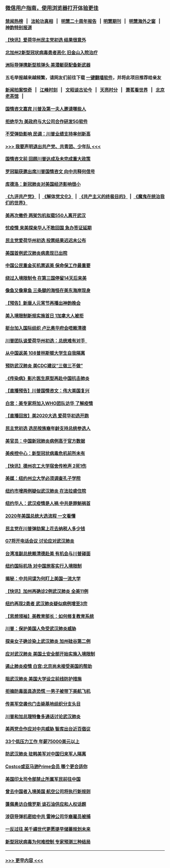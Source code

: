 ### [微信用户指南，使用浏览器打开体验更佳](https://github.com/gfw-breaker/banned-news1/blob/master/indexes/wechat-guide.md?t=0)
#### [禁闻热榜](热点新闻.md?t=0)  &nbsp;&nbsp;|&nbsp;&nbsp; [法轮功真相](https://github.com/gfw-breaker/truth/blob/master/README.md?t=0) &nbsp;&nbsp;|&nbsp;&nbsp; [明慧二十周年报告](https://github.com/gfw-breaker/mh-reports/blob/master/README.md?t=0) &nbsp;&nbsp;|&nbsp;&nbsp;[明慧期刊](https://github.com/gfw-breaker/mh-qikan) &nbsp;&nbsp;|&nbsp;&nbsp; [明慧海外之窗](https://github.com/gfw-breaker/mh-news/blob/master/README.md?t=0) &nbsp;&nbsp;|&nbsp;&nbsp; [神韵特别报道](https://github.com/gfw-breaker/mh-news/blob/master/shenyun.md?t=0)
#### [【快讯】爱荷华州民主党初选 结果很意外](../pages/nsc412/n11844878.md?t=02050744) 
#### [北加州2新型冠状病毒患者恶化 旧金山入院治疗](../pages/nsc412/n11844842.md?t=02050744) 
#### [洲际导弹携新型核弹头 美潜艇获配备新武器](../pages/nsc412/n11844680.md?t=02050744) 
#### 五毛举报越来越频繁，请网友们前往下载 [一键翻墙软件](https://github.com/gfw-breaker/ssr-accounts)，并将此项目推荐给亲友
#### [新闻拍案惊奇](https://github.com/gfw-breaker/banned-news1/blob/master/pages/link4.md) &nbsp;&nbsp;|&nbsp;&nbsp; [江峰时刻](https://github.com/gfw-breaker/banned-news1/blob/master/pages/link4.md) &nbsp;&nbsp;|&nbsp;&nbsp; [文昭谈古论今](https://github.com/gfw-breaker/banned-news1/blob/master/pages/link4.md) &nbsp;&nbsp;|&nbsp;&nbsp; [天亮时分](https://github.com/gfw-breaker/banned-news1/blob/master/pages/link4.md) &nbsp;&nbsp;|&nbsp;&nbsp; [萧茗看世界](https://github.com/gfw-breaker/banned-news1/blob/master/pages/link4.md) &nbsp;&nbsp;|&nbsp;&nbsp; [北京老茶馆](https://github.com/gfw-breaker/banned-news1/blob/master/pages/link4.md) &nbsp;&nbsp;|&nbsp;&nbsp; 
#### [国情咨文嘉宾 川普及第一夫人邀请哪些人](../pages/nsc412/n11844712.md?t=02050744) 
#### [拒绝华为 美政府与大公司合作研发5G软件](../pages/nsc412/n11844625.md?t=02050744) 
#### [不受弹劾影响 民调：川普业绩支持率创新高](../pages/nsc412/n11844622.md?t=02050744) 
#### [>>> 我要声明退出共产党、共青团、少年队 <<<](https://github.com/begood0513/goodnews/blob/master/quit/letter.md) 
#### [国情咨文前 回顾川普达成及未完成重大政策](../pages/nsc412/n11844581.md?t=02050744) 
#### [罗冠聪获邀出席川普国情咨文 向中共释何信号](../pages/nsc412/n11844355.md?t=02050744) 
#### [库德洛：新冠肺炎对美国经济影响很小](../pages/nsc412/n11844418.md?t=02050744) 
#### [《九评共产党》](https://github.com/begood0513/9ping.md/blob/master/README.md) &nbsp;|&nbsp; [《解体党文化》](../../../../jtdwh.md/blob/master/README.md)  &nbsp;|&nbsp; [《共产主义的终极目的》](../../../../gczydzjmd.md/blob/master/README.md) &nbsp;|&nbsp; [《魔鬼在统治我们的世界》](../../../../mgztzwmdsj.md/blob/master/README.md) 
#### [美再次撤侨 两架包机拟载550人离开武汉](../pages/nsc412/n11844407.md?t=02050744) 
#### [忧疫情 来美探亲华人不敢回国 急办签证延期](../pages/nsc412/n11843344.md?t=02050744) 
#### [民主党爱荷华州初选 投票结果迟迟未公布](../pages/nsc412/n11844207.md?t=02050744) 
#### [美国首例武汉肺炎病患现已出院](../pages/nsc412/n11842740.md?t=02050744) 
#### [中国公民重金买机票返美 保命保工作最重要](../pages/nsc412/n11843282.md?t=02050744) 
#### [绕过入境限制令  在第三国停留14天后来美](../pages/nsc412/n11843341.md?t=02050744) 
#### [像鱼又像章鱼 三条腿的海怪在美东海岸现身](../pages/nsc412/n11843092.md?t=02050744) 
#### [【预告】新唐人元宵节再播出神韵晚会](../pages/nsc412/n11843192.md?t=02050744) 
#### [美入境限制新规实施首日 1加拿大人被拒](../pages/nsc412/n11843058.md?t=02050744) 
#### [挺台加入国际组织 卢比奥华府会唔赖清德](../pages/nsc412/n11843023.md?t=02050744) 
#### [川普团队谈爱荷华州初选：总统难有对手  ](../pages/nsc412/n11842867.md?t=02050744) 
#### [从中国返美 108普林斯顿大学生自我隔离](../pages/nsc412/n11842714.md?t=02050744) 
#### [预防武汉肺炎 美CDC建议“三做三不做”](../pages/nsc412/n11842700.md?t=02050744) 
#### [《传染病》影片医生原型再赴中国抗击肺炎](../pages/nsc412/n11842626.md?t=02050744) 
#### [【直播预告】川普国情咨文：伟大美国复兴](../pages/nsc412/n11842079.md?t=02050744) 
#### [白宫：美专家将加入WHO团队访华 了解疫情](../pages/nsc412/n11842198.md?t=02050744) 
#### [【直播回放】美2020大选 爱荷华初选开跑](../pages/nsc412/n11841820.md?t=02050744) 
#### [民主党初选 选民按族裔年龄支持总统参选人](../pages/nsc412/n11842239.md?t=02050744) 
#### [美官员：中国新冠肺炎病例高于官方数据](../pages/nsc412/n11842452.md?t=02050744) 
#### [美疾控中心：新型冠状病毒危机前所未有](../pages/nsc412/n11842406.md?t=02050744) 
#### [【快讯】德州农工大学宿舍传枪声 2死1伤](../pages/nsc412/n11842279.md?t=02050744) 
#### [美媒：纽约州立大学必须调查孔子学院](../pages/nsc412/n11840637.md?t=02050744) 
#### [纽约市增两例疑似武汉肺炎 在法拉盛住院](../pages/nsc412/n11840625.md?t=02050744) 
#### [纽约华人：武汉疫情是人祸 中共是罪魁祸首](../pages/nsc412/n11840631.md?t=02050744) 
#### [2020年美国总统大选流程 一文看懂](../pages/nsc412/n11842056.md?t=02050744) 
#### [民主党在川普弹劾案上花去纳税人多少钱](../pages/nsc412/n11841941.md?t=02050744) 
#### [G7将开电话会议 讨论应对武汉肺炎](../pages/nsc412/n11841658.md?t=02050744) 
#### [台湾准副总统赖清德赴美 有机会与川普碰面](../pages/nsc412/n11841332.md?t=02050744) 
#### [纽约国际机场  对中国旅客实行入境限制](../pages/nsc412/n11840619.md?t=02050744) 
#### [揭秘：中共间谍为何盯上美国一流大学](../pages/nsc412/n11840270.md?t=02050744) 
#### [【快讯】加州再确诊2例武汉肺炎 全美11例](../pages/nsc412/n11840339.md?t=02050744) 
#### [纽约再现2患者 武汉肺炎疑似病例增至3宗](../pages/nsc412/n11840010.md?t=02050744) 
#### [【思想领袖】美教育部长：如何修复教育系统](../pages/nsc412/n11690865.md?t=02050744) 
#### [川普：保护美国人免受武汉肺炎威胁](../pages/nsc412/n11839718.md?t=02050744) 
#### [探亲女子确诊染上武汉肺炎 加州硅谷第二例](../pages/nsc412/n11839784.md?t=02050744) 
#### [应对武汉肺炎 美国土安全部开始实施入境限制](../pages/nsc412/n11839729.md?t=02050744) 
#### [遏止肺炎疫情 白宫:北京尚未接受美国的帮助](../pages/nsc412/n11839660.md?t=02050744) 
#### [阻武汉肺炎 美国大学设立前线防护措施](../pages/nsc412/n11839479.md?t=02050744) 
#### [拒摘防毒面具造恐慌 一男子被带下美航飞机](../pages/nsc412/n11839455.md?t=02050744) 
#### [传美军空袭也门击毙基地组织分支头目](../pages/nsc412/n11839210.md?t=02050744) 
#### [川普和加总理特鲁多通话讨论武汉肺炎](../pages/nsc412/n11839128.md?t=02050744) 
#### [美两党合作应对中共威胁 智库出台近百倡议](../pages/nsc412/n11838437.md?t=02050744) 
#### [33个低压力工作 年薪75000美元以上](../pages/nsc412/n11834441.md?t=02050744) 
#### [防武汉肺炎 驻韩美军对中国归来军人隔离](../pages/nsc412/n11838970.md?t=02050744) 
#### [Costco或亚马逊Prime会员 哪个更合适你](../pages/nsc412/n11834459.md?t=02050744) 
#### [美国印太司令部禁止所属军民前往中国](../pages/nsc412/n11838418.md?t=02050744) 
#### [曾去中国者入境美国 航空公司将执行新规则](../pages/nsc412/n11838375.md?t=02050744) 
#### [蓬佩奥访白俄罗斯 谈石油供应和人权话题](../pages/nsc412/n11838242.md?t=02050744) 
#### [涉窃导弹机密给中共 雷神公司华裔雇员被捕](../pages/nsc412/n11838129.md?t=02050744) 
#### [一反过往 美千禧世代更愿提早储蓄规划未来](../pages/nsc412/n11837601.md?t=02050744) 
#### [新型冠状病毒为何难控制 专家预测三种结局](../pages/nsc412/n11838002.md?t=02050744) 

----
#### [ >>> 更早内容 <<< ](../indexes/nsc412-earlier.md)
